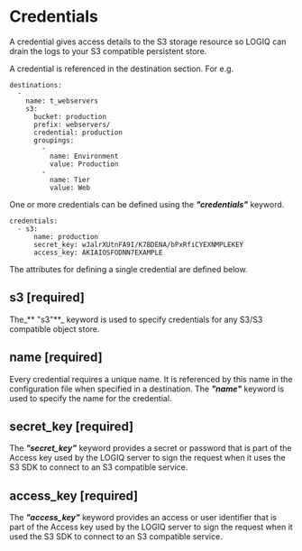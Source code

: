 # Credentials

A credential gives access details to the S3 storage resource so LOGIQ can drain the logs to your S3 compatible persistent store.

A credential is referenced in the destination section. For e.g.

```
destinations:
  -
    name: t_webservers
    s3:
      bucket: production
      prefix: webservers/
      credential: production
      groupings:
        -
          name: Environment
          value: Production
        -
          name: Tier
          value: Web
```

One or more credentials can be defined using the _**"credentials"**_ keyword.&#x20;

```
credentials:
  - s3:
      name: production
      secret_key: wJalrXUtnFA9I/K7BDENA/bPxRfiCYEXNMPLEKEY
      access_key: AKIAIOSFODNN7EXAMPLE
```

The attributes for defining a single credential are defined below.

## s3 \[required]

The_** "s3"**_ keyword is used to specify credentials for any S3/S3 compatible object store.

## name \[required]

Every credential requires a unique name. It is referenced by this name in the configuration file when specified in a destination. The _**"name"**_ keyword is used to specify the name for the credential.

## secret\_key \[required]

The _**"secret\_key"**_ keyword provides a secret or password that is part of the Access key used by the LOGIQ server to sign the request when it uses the S3 SDK to connect to an S3 compatible service.

## access\_key \[required]

The _**"access\_key"**_ keyword provides an access or user identifier that is part of the Access key used by the LOGIQ server to sign the request when it used the S3 SDK to connect to an S3 compatible service.

